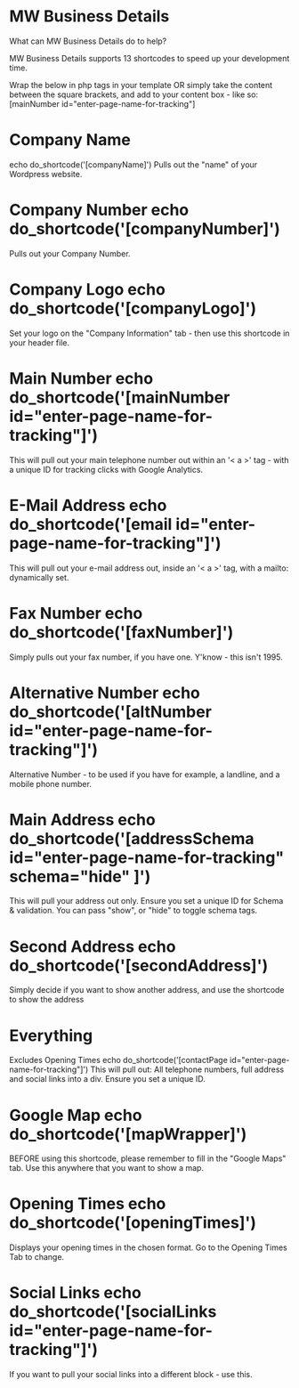 # MW Business Details
What can MW Business Details do to help?

MW Business Details supports 13 shortcodes to speed up your development time. 

Wrap the below in php tags in your template OR simply take the content between the square brackets, and add to your content box - like so: [mainNumber id="enter-page-name-for-tracking"]

# Company Name	
echo do_shortcode('[companyName]')
Pulls out the "name" of your Wordpress website.
# Company Number	echo do_shortcode('[companyNumber]')
Pulls out your Company Number.
# Company Logo	echo do_shortcode('[companyLogo]')
Set your logo on the "Company Information" tab - then use this shortcode in your header file.
# Main Number	echo do_shortcode('[mainNumber id="enter-page-name-for-tracking"]')
This will pull out your main telephone number out within an '< a >' tag - with a unique ID for tracking clicks with Google Analytics.
# E-Mail Address	echo do_shortcode('[email id="enter-page-name-for-tracking"]')
This will pull out your e-mail address out, inside an '< a >' tag, with a mailto: dynamically set.
# Fax Number	echo do_shortcode('[faxNumber]')
Simply pulls out your fax number, if you have one. Y'know - this isn't 1995.
# Alternative Number	echo do_shortcode('[altNumber id="enter-page-name-for-tracking"]')
Alternative Number - to be used if you have for example, a landline, and a mobile phone number.
# Main Address	echo do_shortcode('[addressSchema id="enter-page-name-for-tracking" schema="hide" ]')
This will pull your address out only. Ensure you set a unique ID for Schema & validation. You can pass "show", or "hide" to toggle schema tags.
# Second Address	echo do_shortcode('[secondAddress]')
Simply decide if you want to show another address, and use the shortcode to show the address
# Everything 
Excludes Opening Times	echo do_shortcode('[contactPage id="enter-page-name-for-tracking"]')
This will pull out: All telephone numbers, full address and social links into a div. Ensure you set a unique ID.
# Google Map	echo do_shortcode('[mapWrapper]')
BEFORE using this shortcode, please remember to fill in the "Google Maps" tab. Use this anywhere that you want to show a map.
# Opening Times	echo do_shortcode('[openingTimes]')
Displays your opening times in the chosen format. Go to the Opening Times Tab to change.
# Social Links	echo do_shortcode('[socialLinks id="enter-page-name-for-tracking"]')
If you want to pull your social links into a different block - use this.